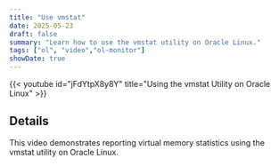 ```yaml
---
title: "Use vmstat"
date: 2025-05-23
draft: false
summary: "Learn how to use the vmstat utility on Oracle Linux."
tags: ["ol", "video","ol-monitor"]
showDate: true
---
```


{{< youtube id="jFdYtpX8y8Y" title="Using the vmstat Utility on Oracle Linux" >}}

## Details

This video demonstrates reporting virtual memory statistics using the vmstat utility on Oracle Linux.
